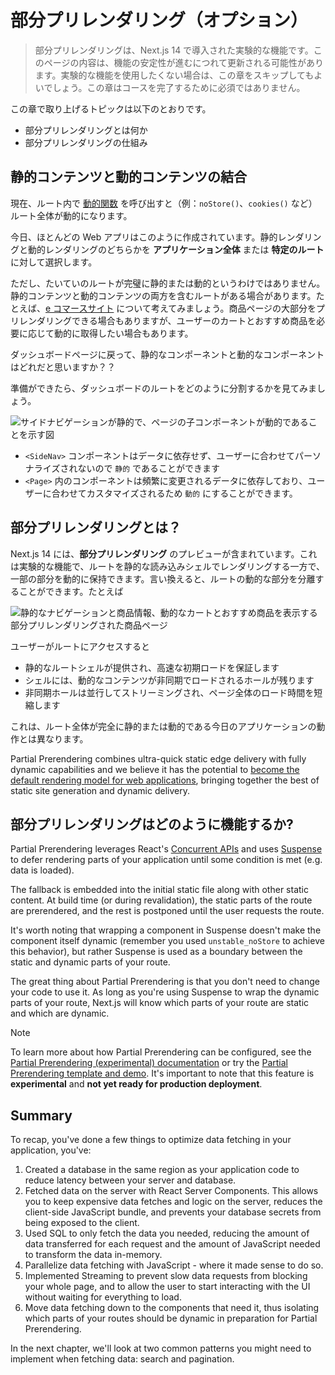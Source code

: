 # 部分プリレンダリング（オプション）

> 部分プリレンダリングは、Next.js 14 で導入された実験的な機能です。このページの内容は、機能の安定性が進むにつれて更新される可能性があります。実験的な機能を使用したくない場合は、この章をスキップしてもよいでしょう。この章はコースを完了するために必須ではありません。

この章で取り上げるトピックは以下のとおりです。

- 部分プリレンダリングとは何か
- 部分プリレンダリングの仕組み

## 静的コンテンツと動的コンテンツの結合

現在、ルート内で [動的関数](https://nextjs.org/docs/app/building-your-application/routing/route-handlers#dynamic-functions) を呼び出すと（例：`noStore()`、`cookies()` など） ルート全体が動的になります。

今日、ほとんどの Web アプリはこのように作成されています。静的レンダリングと動的レンダリングのどちらかを **アプリケーション全体** または **特定のルート** に対して選択します。

ただし、たいていのルートが完璧に静的または動的というわけではありません。静的コンテンツと動的コンテンツの両方を含むルートがある場合があります。たとえば、[e コマースサイト](https://partialprerendering.com/) について考えてみましょう。商品ページの大部分をプリレンダリングできる場合もありますが、ユーザーのカートとおすすめ商品を必要に応じて動的に取得したい場合もあります。

ダッシュボードページに戻って、静的なコンポーネントと動的なコンポーネントはどれだと思いますか？？

準備ができたら、ダッシュボードのルートをどのように分割するかを見てみましょう。

![サイドナビゲーションが静的で、ページの子コンポーネントが動的であることを示す図](/_images/dashboard-static-dynamic-components.avif)

- `<SideNav>` コンポーネントはデータに依存せず、ユーザーに合わせてパーソナライズされないので `静的` であることができます
- `<Page>` 内のコンポーネントは頻繁に変更されるデータに依存しており、ユーザーに合わせてカスタマイズされるため `動的` にすることができます。

## 部分プリレンダリングとは？

Next.js 14 には、**部分プリレンダリング** のプレビューが含まれています。これは実験的な機能で、ルートを静的な読み込みシェルでレンダリングする一方で、一部の部分を動的に保持できます。言い換えると、ルートの動的な部分を分離することができます。たとえば

![静的なナビゲーションと商品情報、動的なカートとおすすめ商品を表示する部分プリレンダリングされた商品ページ](/_images/thinking-in-ppr.avif)

ユーザーがルートにアクセスすると

- 静的なルートシェルが提供され、高速な初期ロードを保証します
- シェルには、動的なコンテンツが非同期でロードされるホールが残ります
- 非同期ホールは並行してストリーミングされ、ページ全体のロード時間を短縮します

これは、ルート全体が完全に静的または動的である今日のアプリケーションの動作とは異なります。

Partial Prerendering combines ultra-quick static edge delivery with fully dynamic capabilities and we believe it has the potential to [become the default rendering model for web applications](https://vercel.com/blog/partial-prerendering-with-next-js-creating-a-new-default-rendering-model), bringing together the best of static site generation and dynamic delivery.

## 部分プリレンダリングはどのように機能するか?

Partial Prerendering leverages React's [Concurrent APIs](https://react.dev/blog/2021/12/17/react-conf-2021-recap#react-18-and-concurrent-features)
and uses [Suspense](https://react.dev/reference/react/Suspense) to defer rendering parts of your application until some condition is met (e.g. data is loaded).

The fallback is embedded into the initial static file along with other static content. At build time (or during revalidation), the static parts of the route are prerendered, and the rest is postponed until the user requests the route.

It's worth noting that wrapping a component in Suspense doesn't make the component itself dynamic (remember you used `unstable_noStore` to achieve this behavior), but rather Suspense is used as a boundary between the static and dynamic parts of your route.

The great thing about Partial Prerendering is that you don't need to change your code to use it. As long as you're using Suspense to wrap the dynamic parts of your route, Next.js will know which parts of your route are static and which are dynamic.

> [!note]
>
> To learn more about how Partial Prerendering can be configured, see the [Partial Prerendering (experimental) documentation](https://nextjs.org/docs/app/api-reference/next-config-js/partial-prerendering) or try the [Partial Prerendering template and demo](https://vercel.com/templates/next.js/partial-prerendering-nextjs). It's important to note that this feature is **experimental** and **not yet ready for production deployment**.

## Summary

To recap, you've done a few things to optimize data fetching in your application, you've:

1. Created a database in the same region as your application code to reduce latency between your server and database.
1. Fetched data on the server with React Server Components. This allows you to keep expensive data fetches and logic on the server, reduces the client-side JavaScript bundle, and prevents your database secrets from being exposed to the client.
1. Used SQL to only fetch the data you needed, reducing the amount of data transferred for each request and the amount of JavaScript needed to transform the data in-memory.
1. Parallelize data fetching with JavaScript - where it made sense to do so.
1. Implemented Streaming to prevent slow data requests from blocking your whole page, and to allow the user to start interacting with the UI without waiting for everything to load.
1. Move data fetching down to the components that need it, thus isolating which parts of your routes should be dynamic in preparation for Partial Prerendering.

In the next chapter, we'll look at two common patterns you might need to implement when fetching data: search and pagination.
